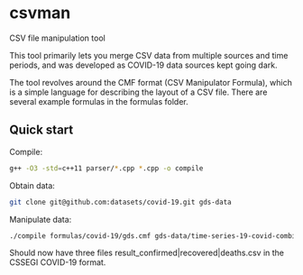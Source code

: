 # csvman
CSV file manipulation tool

This tool primarily lets you merge CSV data from multiple sources and time periods, and was developed as COVID-19 data sources kept going dark.

The tool revolves around the CMF format (CSV Manipulator Formula), which is a simple language for describing the layout of a CSV file. There are several example formulas in the formulas folder.

## Quick start

Compile:

```Bash
g++ -O3 -std=c++11 parser/*.cpp *.cpp -o compile
```

Obtain data:

```Bash
git clone git@github.com:datasets/covid-19.git gds-data
```

Manipulate data:

```Bash
./compile formulas/covid-19/gds.cmf gds-data/time-series-19-covid-combined.csv -f formulas/covid-19/ulklc.cmf result.csv
```

Should now have three files result_confirmed|recovered|deaths.csv in the CSSEGI COVID-19 format.
